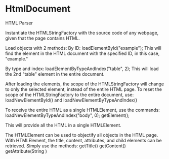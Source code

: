 # HtmlDocument
HTML Parser

Instantiate the HTMLStringFactory with the source code of any webpage, given that the page contains HTML.

Load objects with 2 methods:
By ID:  loadElementById("example");
        This will find the element in the HTML document with the specified ID, in this case, "example."

By type and index:  loadElementByTypeAndIndex("table", 2);
                    This will load the 2nd "table" element in the entire document.

After loading the elements, the scope of the HTMLStringFactory will change to only the selected element, instead of the entire HTML page.
To reset the scope of the HTMLStringFactory to the entire document, use:
loadNewElementById() and loadNewElementByTypeAndIndex()

To receive the entire HTML as a single HTMLElement, use the commands:
loadNewElementByTypeAndIndex("body", 0);
getElement();

This will provide all the HTML in a single HTMLElement.

The HTMLElement can be used to objectify all objects in the HTML page. With HTMLElement, the title, content, attributes, and child elements can be retrieved. Simply use the methods:
getTitle()
getContent()
getAttribute(String )
